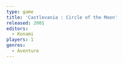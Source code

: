 ```yaml
---
type: game
title: 'Castlevania : Circle of the Moon'
released: 2001
editors: 
  - Konami
players: 1
genres:
  - Aventure
---
```

